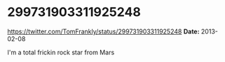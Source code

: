 # 299731903311925248
https://twitter.com/TomFrankly/status/299731903311925248
**Date:** 2013-02-08

I'm a total frickin rock star from Mars
